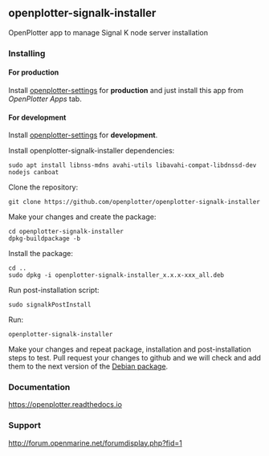 ## openplotter-signalk-installer

OpenPlotter app to manage Signal K node server installation

### Installing

#### For production

Install [openplotter-settings](https://github.com/openplotter/openplotter-settings) for **production** and just install this app from *OpenPlotter Apps* tab.

#### For development

Install [openplotter-settings](https://github.com/openplotter/openplotter-settings) for **development**.

Install openplotter-signalk-installer dependencies:

`sudo apt install libnss-mdns avahi-utils libavahi-compat-libdnssd-dev nodejs canboat`

Clone the repository:

`git clone https://github.com/openplotter/openplotter-signalk-installer`

Make your changes and create the package:

```
cd openplotter-signalk-installer
dpkg-buildpackage -b
```

Install the package:

```
cd ..
sudo dpkg -i openplotter-signalk-installer_x.x.x-xxx_all.deb
```

Run post-installation script:

`sudo signalkPostInstall`

Run:

`openplotter-signalk-installer`

Make your changes and repeat package, installation and post-installation steps to test. Pull request your changes to github and we will check and add them to the next version of the [Debian package](https://cloudsmith.io/~openplotter/repos/openplotter/packages/).

### Documentation

https://openplotter.readthedocs.io

### Support

http://forum.openmarine.net/forumdisplay.php?fid=1
